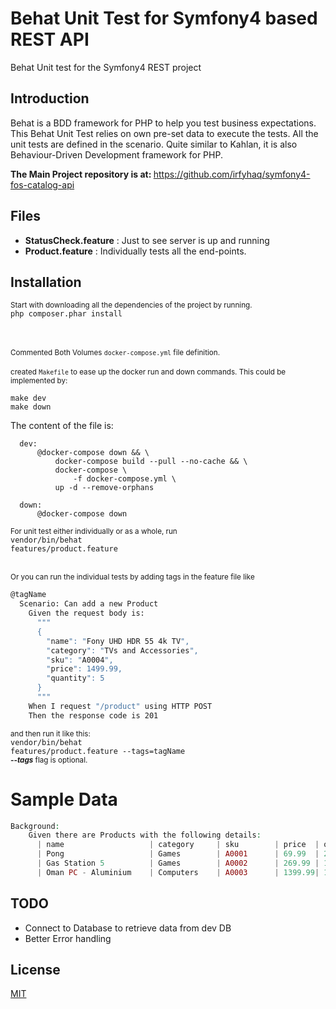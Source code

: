 # Behat Unit Test for Symfony4 based REST API
Behat Unit test for the Symfony4 REST project

## Introduction
Behat is a BDD framework for PHP to help you test business expectations.<br/>
This Behat Unit Test relies on own pre-set data to execute the tests. All the unit tests are defined in the scenario. Quite similar to Kahlan, it is also Behaviour-Driven Development framework for PHP.

<b><i></i>The Main Project repository is at: </b>
<url>https://github.com/irfyhaq/symfony4-fos-catalog-api</url> 

## Files
<ul>
<li><b>StatusCheck.feature</b> : Just to see server is up and running</li>
<li><b>Product.feature</b> : Individually tests all the end-points.</li>
</ul>

## Installation
<small>Start with downloading all the dependencies of the project by running.</small><br/>
<code>php composer.phar install
</code><br/><br/>

<small>Commented Both Volumes <code>docker-compose.yml</code> file definition.</small></br><br/>
<small>created <code>Makefile</code> to ease up the docker run and down commands. This could be implemented by:</small><br/>

<code>make dev</code><br/>
<code>make down</code><br/>

<p>The content of the file is:</p>

      dev:
          @docker-compose down && \
              docker-compose build --pull --no-cache && \
              docker-compose \
                  -f docker-compose.yml \
              up -d --remove-orphans
      
      down:
          @docker-compose down
          

 
<small> For unit test either individually or as a whole, run </small><br/>
<code>vendor/bin/behat features/product.feature</code><br/><br/>

<small>Or you can run the individual tests by adding tags in the feature file like</small><br/>
```bash
@tagName
  Scenario: Can add a new Product
    Given the request body is:
      """
      {
        "name": "Fony UHD HDR 55 4k TV",
        "category": "TVs and Accessories",
        "sku": "A0004",
        "price": 1499.99,
        "quantity": 5
      }
      """
    When I request "/product" using HTTP POST
    Then the response code is 201
```

<small>and then run it like this:</small><br/>
<code>vendor/bin/behat features/product.feature --tags=tagName</code><br/>
<small><i><b>--tags</b></i> flag is optional.</small><br/>

# Sample Data
```php
Background:
    Given there are Products with the following details:
      | name                   | category     | sku        | price  | quantity     |created_at                | modified_at               |
      | Pong                   | Games        | A0001      | 69.99  | 20           |2020-01-08T00:00:00+00:00 | 2020-01-08T00:00:00+00:00 |
      | Gas Station 5          | Games        | A0002      | 269.99 | 15           |2019-01-07T23:22:21+00:00 | 2020-01-08T00:00:00+00:00 |
      | Oman PC - Aluminium    | Computers    | A0003      | 1399.99| 10           |2018-02-06T11:10:09+00:00 | 2020-01-08T00:00:00+00:00 |

```

## TODO
<ul>
<li>Connect to Database to retrieve data from dev DB</li>
<li>Better Error handling</li>
</ul>

## License
[MIT](https://choosealicense.com/licenses/mit/)